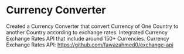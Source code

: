 # Currency Converter
Created a Currency Converter that convert Currency of One Country to another Country according to exchange rates. Integrated Currency Exchange Rates API that include around 150+ Currencies.
Currency Exchange Rates API: https://github.com/fawazahmed0/exchange-api
